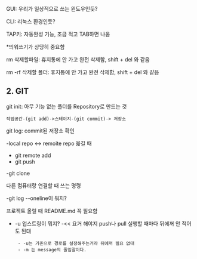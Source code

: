 GUI: 우리가 일상적으로 쓰는 윈도우인듯?

CLI: 리눅스 환경인듯?

TAP키: 자동완성 기능, 조금 적고 TAB하면 나옴

*띄워쓰기가 상당히 중요함

rm 삭제할파일:   휴지통에 안 가고 완전 삭제함, shift + del 와 같음

rm -rf 삭제할 폴더: 휴지통에 안 가고 완전 삭제함, shift + del 와 같음

## 2. GIT

git init: 아무 기능 없는 폴더를 Repository로 만드는 것

```
작업공간-(git add)->스테이지-(git commit)-> 저장소
```

 git log: commit된 저장소 확인





-local repo <-> remoite repo 옮길 때

- git remote add <name> <URL>
- git push <name><branch>

-git clone <URL>

다른 컴퓨터랑 연결할 때 쓰는 명령

-git log --oneline이 뭐지?







프로젝트 올릴 때 README.md 꼭 필요함

- -u 업스트링이 뭐지? -<< 요거 해야지 push나 pull 실행할 때마다 뒤에꺼 안 적어도 된대

       - -u는 기존으로 경로를 설정해주는거라 뒤에꺼 필요 없대
       - -m 는 message의 줄임말이다.